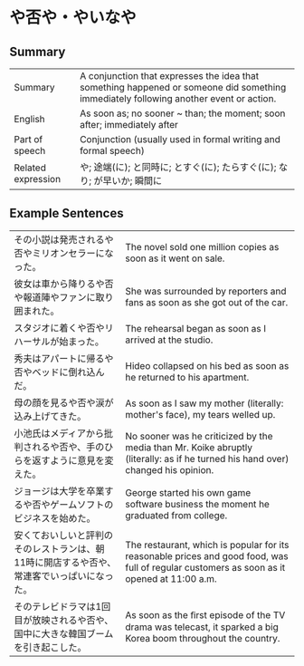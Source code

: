 # や否や・やいなや

## Summary

<table><tr>   <td>Summary</td>   <td>A conjunction that expresses the idea that something happened or someone did something immediately following another event or action.</td></tr><tr>   <td>English</td>   <td>As soon as; no sooner ~ than; the moment; soon after; immediately after</td></tr><tr>   <td>Part of speech</td>   <td>Conjunction (usually used in formal writing and formal speech)</td></tr><tr>   <td>Related expression</td>   <td>や; 途端(に); と同時に; とすぐ(に); たらすぐ(に); なり; が早いか; 瞬間に</td></tr></table>

## Example Sentences

<table><tr>   <td>その小説は発売されるや否やミリオンセラーになった。</td>   <td>The novel sold one million copies as soon as it went on sale.</td></tr><tr>   <td>彼女は車から降りるや否や報道陣やファンに取り囲まれた。</td>   <td>She was surrounded by reporters and fans as soon as she got out of the car.</td></tr><tr>   <td>スタジオに着くや否やリハーサルが始まった。</td>   <td>The rehearsal began as soon as I arrived at the studio.</td></tr><tr>   <td>秀夫はアパートに帰るや否やベッドに倒れ込んだ。</td>   <td>Hideo collapsed on his bed as soon as he returned to his apartment.</td></tr><tr>   <td>母の顔を見るや否や涙が込み上げてきた。</td>   <td>As soon as I saw my mother (literally: mother's face), my tears welled up.</td></tr><tr>   <td>小池氏はメディアから批判されるや否や、手のひらを返すように意見を変えた。</td>   <td>No sooner was he criticized by the media than Mr. Koike abruptly (literally: as if he turned his hand over) changed his opinion.</td></tr><tr>   <td>ジョージは大学を卒業するや否やゲームソフトのビジネスを始めた。</td>   <td>George started his own game software business the moment he graduated from college.</td></tr><tr>   <td>安くておいしいと評判のそのレストランは、朝11時に開店するや否や、常連客でいっぱいになった。</td>   <td>The restaurant, which is popular for its reasonable prices and good food, was full of regular customers as soon as it opened at 11:00 a.m.</td></tr><tr>   <td>そのテレビドラマは1回目が放映されるや否や、国中に大きな韓国ブームを引き起こした。</td>   <td>As soon as the ﬁrst episode of the TV drama was telecast, it sparked a big Korea boom throughout the country.</td></tr></table>


